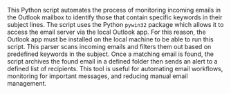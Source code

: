 This Python script automates the process of monitoring incoming emails in the Outlook mailbox to identify those that contain specific keywords in their subject lines. The script uses the Python ```pywin32``` package which allows it to access the email server via the local Outlook app. For this reason, the Outlook app must be installed on the local machine to be able to run this script. This parser scans incoming emails and filters them out based on predefined keywords in the subject. Once a matching email is found, the script archives the found email in a defined folder then sends an alert to a defined list of recipients. This tool is useful for automating email workflows, monitoring for important messages, and reducing manual email management.
